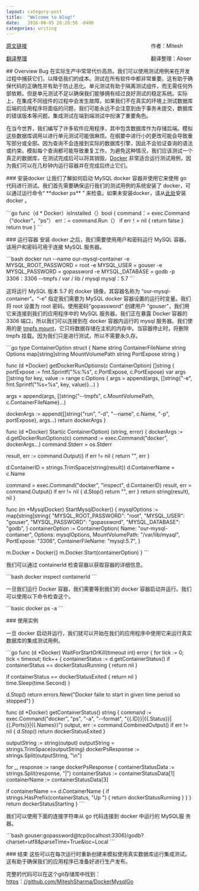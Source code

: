 ```yaml
--- 
layout: category-post
title:  "Welcome to blog!"
date:   2016-08-05 20:20:56 -0400
categories: writing
---
```


[原文链接](https://itnext.io/mysql-docker-container-for-integration-testing-using-go-f784b70a03b)                                                                                     作者：Mitesh

[翻译整理](https://abser.top)                                                                                     翻译整理：Abser

\## Overview
Bug 在实际生产中常常代价高昂。我们可以使用测试用例来在开发过程中捕获它们，以降低我们的成本。测试在所有软件中都非常重要。这有助于确保代码的正确性并有助于防止恶化。单元测试有助于隔离测试组件，而无需任何外部依赖。但是单元测试不足以确保我们能够拥有经过良好测试的稳定系统。实际上，在集成不同组件的过程中会发生故障。如果我们不在真实的环境上测试数据库后端的应用程序将面临的问题，我们可能永远不会注意到由于事务未提交，数据库的错误版本等问题。集成测试在端到端测试中扮演了重要角色。

在当今世界，我们编写了许多软件应用程序，其中包含数据库作为存储后端。模拟这些数据库调用以进行单元测试可能很麻烦。在纲要中进行小的更改可能会导致重写部分或全部。因为查询不会连接到实际的数据库引擎，因此不会验证查询的语法或约束。模拟每个查询都可能导致重复工作。为避免这种情况，我们应该测试一个真正的数据库，在测试完成后可以将其销毁。[Docker](https://www.docker.com/) 非常适合运行测试用例，因为我们可以在几秒钟内运行容器并在完成后终止它们。

\### 安装docker
让我们了解如何启动 MySQL docker 容器并使用它来使用 go 代码进行测试。我们首先需要确保运行我们的测试用例的系统安装了 docker，可以通过运行命令“ \*\*docker ps\*\* ” 来检查。如果未安装docker，请从[此处](https://docs.docker.com/install/)安装 docker 。

\`\`\`go
func（d \* Docker）isInstalled（）bool {
 command：= exec.Command（“docker”，“ps”）
 err：= command.Run（）
 if err！= nil {
 return false
 }
 return true
}
\`\`\`

\### 运行容器
安装 docker 之后，我们需要使用用户和密码运行 MySQL 容器，该用户和密码可用于连接 MySQL 服务器。

\`\`\`bash
docker run --name our-mysql-container -e MYSQL\_ROOT\_PASSWORD = root -e MYSQL\_USER = gouser -e MYSQL\_PASSWORD = gopassword -e MYSQL\_DATABASE = godb -p 3306：3306 --tmpfs / var / lib / mysql mysql：5.7
\`\`\`

这将运行 MySQL 版本 5.7 的 docker 镜像，其容器名称为 “our-mysql-container”。“-e” 指定我们需要为 MySQL docker 容器设置的运行时变量。我们将 root 设置为 root 密码。使用密码“gopassword” 创建用户 “gouser”，我们用它来连接到我们的应用程序中的 MySQL 服务器。我们正在暴露 Docker 容器的 3306 端口，所以我们可以连接到在 docker 容器内运行的 mysql 服务器。我们使用的是 [tmpfs mount](https://docs.docker.com/v17.09/engine/admin/volumes/tmpfs/)，它只将数据存储在主机的内存中。当容器停止时，将删除 tmpfs 挂载。因为我们只是进行测试，所以不需要永久存。

\`\`\`go
type ContainerOption struct {
 Name string
 ContainerFileName string
 Options map[string]string
 MountVolumePath string
 PortExpose string
}

func (d \*Docker) getDockerRunOptions(c ContainerOption) []string {
 portExpose := fmt.Sprintf("%s:%s", c.PortExpose, c.PortExpose)
 var args []string
 for key, value := range c.Options {
 args = append(args, []string{"-e", fmt.Sprintf("%s=%s", key, value)}...)
 }

 args = append(args, []string{"--tmpfs", c.MountVolumePath, c.ContainerFileName}...)

 dockerArgs := append([]string{"run", "-d", "--name", c.Name, "-p", portExpose}, args...)
 return dockerArgs
}

func (d \*Docker) Start(c ContainerOption) (string, error) {
 dockerArgs := d.getDockerRunOptions(c)
 command := exec.Command("docker", dockerArgs...)
 command.Stderr = os.Stderr

 result, err := command.Output()
 if err != nil {
 return "", err
 }

 d.ContainerID = strings.TrimSpace(string(result))
 d.ContainerName = c.Name

 command = exec.Command("docker", "inspect", d.ContainerID)
 result, err = command.Output()
 if err != nil {
 d.Stop()
 return "", err
 }
 return string(result), nil
}

func (m \*MysqlDocker) StartMysqlDocker() {
 mysqlOptions := map[string]string{
 "MYSQL\_ROOT\_PASSWORD": "root",
 "MYSQL\_USER": "gouser",
 "MYSQL\_PASSWORD": "gopassword",
 "MYSQL\_DATABASE": "godb",
 }
 containerOption := ContainerOption{
 Name: "our-mysql-container",
 Options: mysqlOptions,
 MountVolumePath: "/var/lib/mysql",
 PortExpose: "3306",
 ContainerFileName: "mysql:5.7",
 }

 m.Docker = Docker{}
 m.Docker.Start(containerOption)
}
\`\`\`

我们可以通过 containerId 检查容器以获取容器的详细信息。

\`\`\`bash
docker inspect containerId
\`\`\`

一旦我们运行 Docker 容器，我们需要等到我们的 docker 容器启动并运行。我们可以使用以下命令检查这个。

\`\`\`basic
docker ps -a
\`\`\`

\### 使用实例

一旦 docker 启动并运行，我们就可以开始在我们的应用程序中使用它来运行真实数据库的集成测试用例。

\`\`\`go
func (d \*Docker) WaitForStartOrKill(timeout int) error {
 for tick := 0; tick < timeout; tick++ {
 containerStatus := d.getContainerStatus()
 if containerStatus == dockerStatusRunning {
 return nil
 }

 if containerStatus == dockerStatusExited {
 return nil
 }
 time.Sleep(time.Second)
 }

 d.Stop()
 return errors.New("Docker faile to start in given time period so stopped")
}

func (d \*Docker) getContainerStatus() string {
 command := exec.Command("docker", "ps", "-a", "--format", "{{.ID}}\|{{.Status}}\|{{.Ports}}\|{{.Names}}")
 output, err := command.CombinedOutput()
 if err != nil {
 d.Stop()
 return dockerStatusExited
 }

 outputString := string(output)
 outputString = strings.TrimSpace(outputString)
 dockerPsResponse := strings.Split(outputString, "\\n")

 for \_, response := range dockerPsResponse {
 containerStatusData := strings.Split(response, "\|")
 containerStatus := containerStatusData[1]
 containerName := containerStatusData[3]

 if containerName == d.ContainerName {
 if strings.HasPrefix(containerStatus, "Up ") {
 return dockerStatusRunning
 }
 }
 }
 return dockerStatusStarting
}
\`\`\`

我们可以使用下面的连接字符串从 go 代码连接到 docker 中运行的 MySQL服 务器。

\`\`\`bash
gouser:gopassword@tcp(localhost:3306)/godb?charset=utf8&parseTime=True&loc=Local
\`\`\`

\### 结束
这些可以在每次运行时重新创建来模拟使用真实数据库运行集成测试。这有助于确保我们的应用程序已准备好进行生产发布。

完整的代码可以在这个git存储库中找到：[https](https://github.com/MiteshSharma/DockerMysqlGo)：[//github.com/MiteshSharma/DockerMysqlGo](https://github.com/MiteshSharma/DockerMysqlGo)